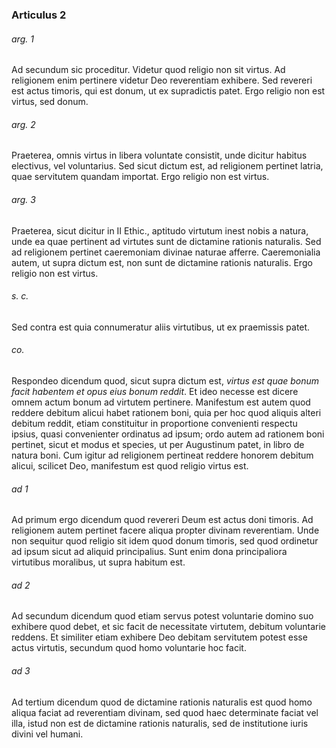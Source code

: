 ### Articulus 2

###### arg. 1
Ad secundum sic proceditur. Videtur quod religio non sit virtus. Ad religionem enim pertinere videtur Deo reverentiam exhibere. Sed revereri est actus timoris, qui est donum, ut ex supradictis patet. Ergo religio non est virtus, sed donum.

###### arg. 2
Praeterea, omnis virtus in libera voluntate consistit, unde dicitur habitus electivus, vel voluntarius. Sed sicut dictum est, ad religionem pertinet latria, quae servitutem quandam importat. Ergo religio non est virtus.

###### arg. 3
Praeterea, sicut dicitur in II Ethic., aptitudo virtutum inest nobis a natura, unde ea quae pertinent ad virtutes sunt de dictamine rationis naturalis. Sed ad religionem pertinet caeremoniam divinae naturae afferre. Caeremonialia autem, ut supra dictum est, non sunt de dictamine rationis naturalis. Ergo religio non est virtus.

###### s. c.
Sed contra est quia connumeratur aliis virtutibus, ut ex praemissis patet.

###### co.
Respondeo dicendum quod, sicut supra dictum est, *virtus est quae bonum facit habentem et opus eius bonum reddit*. Et ideo necesse est dicere omnem actum bonum ad virtutem pertinere. Manifestum est autem quod reddere debitum alicui habet rationem boni, quia per hoc quod aliquis alteri debitum reddit, etiam constituitur in proportione convenienti respectu ipsius, quasi convenienter ordinatus ad ipsum; ordo autem ad rationem boni pertinet, sicut et modus et species, ut per Augustinum patet, in libro de natura boni. Cum igitur ad religionem pertineat reddere honorem debitum alicui, scilicet Deo, manifestum est quod religio virtus est.

###### ad 1
Ad primum ergo dicendum quod revereri Deum est actus doni timoris. Ad religionem autem pertinet facere aliqua propter divinam reverentiam. Unde non sequitur quod religio sit idem quod donum timoris, sed quod ordinetur ad ipsum sicut ad aliquid principalius. Sunt enim dona principaliora virtutibus moralibus, ut supra habitum est.

###### ad 2
Ad secundum dicendum quod etiam servus potest voluntarie domino suo exhibere quod debet, et sic facit de necessitate virtutem, debitum voluntarie reddens. Et similiter etiam exhibere Deo debitam servitutem potest esse actus virtutis, secundum quod homo voluntarie hoc facit.

###### ad 3
Ad tertium dicendum quod de dictamine rationis naturalis est quod homo aliqua faciat ad reverentiam divinam, sed quod haec determinate faciat vel illa, istud non est de dictamine rationis naturalis, sed de institutione iuris divini vel humani.

